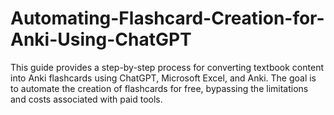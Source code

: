 # Automating-Flashcard-Creation-for-Anki-Using-ChatGPT
This guide provides a step-by-step process for converting textbook content into Anki flashcards using ChatGPT, Microsoft Excel, and Anki. The goal is to automate the creation of flashcards for free, bypassing the limitations and costs associated with paid tools.
